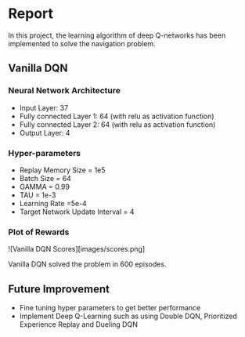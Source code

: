 # Report

In this project, the learning algorithm of deep Q-networks has been implemented to solve the navigation problem.

## Vanilla DQN

### Neural Network Architecture

- Input Layer: 37
- Fully connected Layer 1: 64 (with relu as activation function)
- Fully connected Layer 2: 64 (with relu as activation function)
- Output Layer: 4

### Hyper-parameters

- Replay Memory Size = 1e5
- Batch Size = 64
- GAMMA = 0.99
- TAU = 1e-3
- Learning Rate =5e-4
- Target Network Update Interval = 4

### Plot of Rewards

![Vanilla DQN Scores][images/scores.png]

Vanilla DQN solved the problem in 600 episodes.

## Future Improvement

- Fine tuning hyper parameters to get better performance
- Implement Deep Q-Learning such as using Double DQN, Prioritized Experience Replay and Dueling DQN
